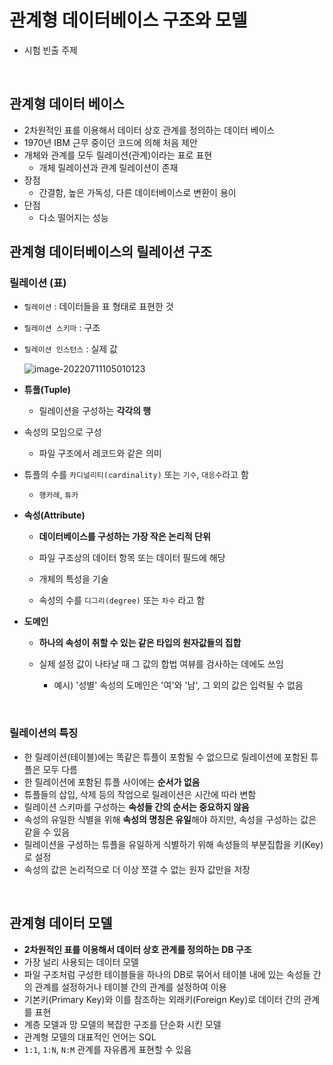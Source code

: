 # 관계형 데이터베이스 구조와 모델

* 시험 빈출 주제

<br/>

## 관계형 데이터 베이스

* 2차원적인 표를 이용해서 데이터 상호 관계를 정의하는 데이터 베이스
* 1970년 IBM 근무 중이던 코드에 의해 처음 제안
* 개체와 관계를 모두 릴레이션(관계)이라는 표로 표현
  * 개체 릴레이션과 관계 릴레이션이 존재
* 장점
  * 간결함, 높은 가독성, 다른 데이터베이스로 변환이 용이
* 단점
  * 다소 떨어지는 성능



## 관계형 데이터베이스의 릴레이션 구조

### 릴레이션 (표)

* `릴레이션` : 데이터들을 표 형태로 표현한 것

* `릴레이션 스키마` : 구조

* `릴레이션 인스턴스` : 실제 값

  ![image-20220711105010123](C:\Users\SSAFY\AppData\Roaming\Typora\typora-user-images\image-20220711105010123.png)

* **튜플(Tuple)**

  * 릴레이션을 구성하는 **각각의 행**
* 속성의 모임으로 구성
  * 파일 구조에서 레코드와 같은 의미
* 튜플의 수를 `카디널리티(cardinality)` 또는 `기수`, `대응수`라고 함
  * `행카레`, `튜카`

* **속성(Attribute)**

  * **데이터베이스를 구성하는 가장 작은 논리적 단위**

  * 파일 구조상의 데이터 항목 또는 데이터 필드에 해당

  * 개체의 특성을 기술

  * 속성의 수를 `디그리(degree)` 또는 `차수` 라고 함

* **도메인**

  * **하나의 속성이 취할 수 있는 같은 타입의 원자값들의 집합**

  * 실제 설정 값이 나타날 때 그 값의 합법 여뷰를 검사하는 데에도 쓰임
    * 예시) '성별' 속성의 도메인은 '여'와 '남', 그 외의 값은 입력될 수 없음

<br/>

### 릴레이션의 특징

* 한 릴레이션(테이블)에는 똑같은 튜플이 포함될 수 없으므로 릴레이션에 포함된 튜플은 모두 다름
* 한 릴레이션에 포함된 튜플 사이에는 **순서가 없음**
* 튜플들의 삽입, 삭제 등의 작업으로 릴레이션은 시간에 따라 변함
* 릴레이션 스키마를 구성하는 **속성들 간의 순서는 중요하지 않음**
* 속성의 유일한 식별을 위해 **속성의 명칭은 유일**해야 하지만, 속성을 구성하는 값은 같을 수 있음
* 릴레이션을 구성하는 튜플을 유일하게 식별하기 위해 속성들의 부분집합을 키(Key)로 설정
* 속성의 값은 논리적으로 더 이상 쪼갤 수 없는 원자 값만을 저장

<br/>

## 관계형 데이터 모델

* **2차원적인 표를 이용해서 데이터 상호 관계를 정의하는 DB 구조**
* 가장 널리 사용되는 데이터 모델
* 파일 구조처럼 구성한 테이블들을 하나의 DB로 묶어서 테이블 내에 있는 속성들 간의 관계를 설정하거나 테이블 간의 관계를 설정하여 이용
* 기본키(Primary Key)와 이를 참조하는 외래키(Foreign Key)로 데이터 간의 관계를 표현
* 계층 모델과 망 모델의 복잡한 구조를 단순화 시킨 모델
* 관계형 모델의 대표적인 언어는 SQL
* `1:1`, `1:N`, `N:M` 관계를 자유롭게 표현할 수 있음